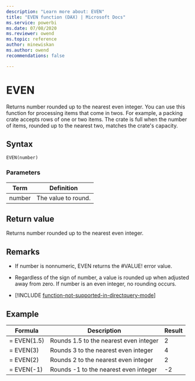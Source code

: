 ```yaml
---
description: "Learn more about: EVEN"
title: "EVEN function (DAX) | Microsoft Docs"
ms.service: powerbi 
ms.date: 07/08/2020
ms.reviewer: owend
ms.topic: reference
author: minewiskan
ms.author: owend 
recommendations: false

---
```

# EVEN

Returns number rounded up to the nearest even integer. You can use this function for processing items that come in twos. For example, a packing crate accepts rows of one or two items. The crate is full when the number of items, rounded up to the nearest two, matches the crate's capacity.  
  
## Syntax  
  
```dax
EVEN(number)  
```
  
### Parameters  
  
|Term|Definition|  
|--------|--------------|  
|number|The value to round.|  
  
## Return value

Returns number rounded up to the nearest even integer.  
  
## Remarks

- If number is nonnumeric, EVEN returns the #VALUE! error value.  
  
- Regardless of the sign of number, a value is rounded up when adjusted away from zero. If number is an even integer, no rounding occurs.  

- [!INCLUDE [function-not-supported-in-directquery-mode](includes/function-not-supported-in-directquery-mode.md)]

## Example  
  
|Formula|Description|Result|  
|-----------|---------------|----------|  
|= EVEN(1.5)|Rounds 1.5 to the nearest even integer|2|  
|= EVEN(3)|Rounds 3 to the nearest even integer|4|  
|= EVEN(2)|Rounds 2 to the nearest even integer|2|  
|= EVEN(-1)|Rounds -1 to the nearest even integer|-2|  
  
